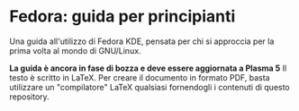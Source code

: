 # Fedora: guida per principianti
Una guida all'utilizzo di Fedora KDE, pensata per chi si approccia per la prima volta al mondo di GNU/Linux.

**La guida è ancora in fase di bozza e deve essere aggiornata a Plasma 5**
Il testo è scritto in LaTeX. Per creare il documento in formato PDF, basta utilizzare un "compilatore" LaTeX qualsiasi fornendogli i contenuti di questo repository.
